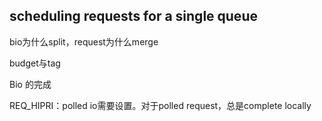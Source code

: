 ## scheduling requests for a single queue

bio为什么split，request为什么merge

budget与tag





Bio 的完成

REQ_HIPRI：polled io需要设置。对于polled request，总是complete locally